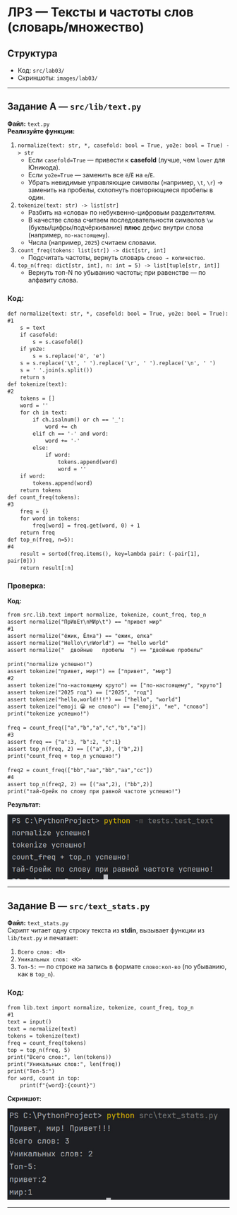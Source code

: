 # ЛР3 — Тексты и частоты слов (словарь/множество)

## Структура
- Код: `src/lab03/`
- Скриншоты: `images/lab03/`

---

## Задание A — `src/lib/text.py`
**Файл:** `text.py`  
**Реализуйте функции:** 
1. `normalize(text: str, *, casefold: bool = True, yo2e: bool = True) -> str`  
   - Если `casefold=True` — привести к **casefold** (лучше, чем `lower` для Юникода).  
   - Если `yo2e=True` — заменить все `ё`/`Ё` на `е`/`Е`.  
   - Убрать невидимые управляющие символы (например, `\t`, `\r`) → заменить на пробелы, схлопнуть повторяющиеся пробелы в один.
2. `tokenize(text: str) -> list[str]`  
   - Разбить на «слова» по небуквенно-цифровым разделителям.  
   - В качестве слова считаем последовательности символов `\w` (буквы/цифры/подчёркивание) **плюс** дефис внутри слова (например, `по-настоящему`).  
   - Числа (например, `2025`) считаем словами.
3. `count_freq(tokens: list[str]) -> dict[str, int]`  
   - Подсчитать частоты, вернуть словарь `слово → количество`.
4. `top_n(freq: dict[str, int], n: int = 5) -> list[tuple[str, int]]`  
   - Вернуть топ-N по убыванию частоты; при равенстве — по алфавиту слова.

### Код:
```
def normalize(text: str, *, casefold: bool = True, yo2e: bool = True):              #1
    s = text
    if casefold:
        s = s.casefold()
    if yo2e:
        s = s.replace('ё', 'е')
    s = s.replace('\t', ' ').replace('\r', ' ').replace('\n', ' ')
    s = ' '.join(s.split())
    return s
def tokenize(text):                                                                  #2
    tokens = []
    word = ''
    for ch in text:
        if ch.isalnum() or ch == '_':
            word += ch
        elif ch == '-' and word:
            word += '-'
        else:
            if word:
                tokens.append(word)
                word = ''
    if word:
        tokens.append(word)
    return tokens
def count_freq(tokens):                                                              #3
    freq = {}
    for word in tokens:
        freq[word] = freq.get(word, 0) + 1
    return freq
def top_n(freq, n=5):                                                                #4
    result = sorted(freq.items(), key=lambda pair: (-pair[1], pair[0]))
    return result[:n]
```

### Проверка:
**Код:**
```
from src.lib.text import normalize, tokenize, count_freq, top_n
assert normalize("ПрИвЕт\nМИр\t") == "привет мир"                                   #1
assert normalize("ёжик, Ёлка") == "ежик, елка"
assert normalize("Hello\r\nWorld") == "hello world"
assert normalize("  двойные   пробелы  ") == "двойные пробелы"

print("normalize успешно!")
assert tokenize("привет, мир!") == ["привет", "мир"]                                #2
assert tokenize("по-настоящему круто") == ["по-настоящему", "круто"]
assert tokenize("2025 год") == ["2025", "год"]
assert tokenize("hello,world!!!") == ["hello", "world"]
assert tokenize("emoji 😀 не слово") == ["emoji", "не", "слово"]
print("tokenize успешно!")

freq = count_freq(["a","b","a","c","b","a"])                                        #3
assert freq == {"a":3, "b":2, "c":1}
assert top_n(freq, 2) == [("a",3), ("b",2)]
print("count_freq + top_n успешно!")

freq2 = count_freq(["bb","aa","bb","aa","cc"])                                      #4
assert top_n(freq2, 2) == [("aa",2), ("bb",2)]
print("тай-брейк по слову при равной частоте успешно!")
```
**Результат:**

![Задание 1](../../images/lab03/1.png)

---

## Задание B — `src/text_stats.py`
**Файл:** `text_stats.py`  
Скрипт читает одну строку текста из **stdin**, вызывает функции из `lib/text.py` и печатает:
1. `Всего слов: <N>`  
2. `Уникальных слов: <K>`  
3. `Топ-5:` — по строке на запись в формате `слово:кол-во` (по убыванию, как в `top_n`).

### Код:
```
from lib.text import normalize, tokenize, count_freq, top_n                         #1
text = input()
text = normalize(text)
tokens = tokenize(text)
freq = count_freq(tokens)
top = top_n(freq, 5)
print("Всего слов:", len(tokens))
print("Уникальных слов:", len(freq))
print("Топ-5:")
for word, count in top:
    print(f"{word}:{count}")
```

**Скриншот:**

![Задание 2](../../images/lab03/2.png)

---
